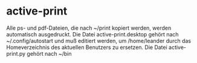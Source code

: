 # active-print
Alle ps- und pdf-Dateien, die nach ~/print kopiert werden, werden automatisch ausgedruckt.
Die Datei active-print.desktop gehört nach ~/.config/autostart und muß editiert werden, um /home/leander durch das Homeverzeichnis des aktuellen Benutzers zu ersetzen.
Die Datei active-print.py gehört nach ~/bin
